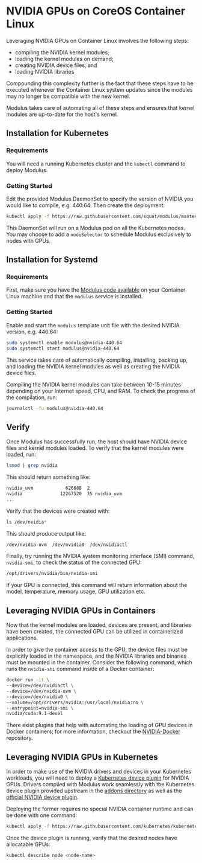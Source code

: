 # NVIDIA GPUs on CoreOS Container Linux
Leveraging NVIDIA GPUs on Container Linux involves the following steps:
* compiling the NVIDIA kernel modules;
* loading the kernel modules on demand;
* creating NVIDIA device files; and
* loading NVIDIA libraries

Compounding this complexity further is the fact that these steps have to be executed whenever the Container Linux system updates since the modules may no longer be compatible with the new kernel.

Modulus takes care of automating all of these steps and ensures that kernel modules are up-to-date for the host's kernel.

## Installation for Kubernetes

### Requirements
You will need a running Kubernetes cluster and the `kubectl` command to deploy Modulus.

### Getting Started
Edit the provided Modulus DaemonSet to specify the version of NVIDIA you would like to compile, e.g. 440.64.
Then create the deployment:
```sh
kubectl apply -f https://raw.githubusercontent.com/squat/modulus/master/nvidia/daemonset.yaml
```

This DaemonSet will run on a Modulus pod on all the Kubernetes nodes.
You may choose to add a `nodeSelector` to schedule Modulus exclusively to nodes with GPUs.

## Installation for Systemd

### Requirements
First, make sure you have the [Modulus code available](https://github.com/squat/modulus#installation) on your Container Linux machine and that the `modulus` service is installed.

### Getting Started
Enable and start the `modulus` template unit file with the desired NVIDIA version, e.g. 440.64:
```sh
sudo systemctl enable modulus@nvidia-440.64
sudo systemctl start modulus@nvidia-440.64
```

This service takes care of automatically compiling, installing, backing up, and loading the NVIDIA kernel modules as well as creating the NVIDIA device files.

Compiling the NVIDIA kernel modules can take between 10-15 minutes depending on your Internet speed, CPU, and RAM. To check the progress of the compilation, run:
```sh
journalctl -fu modulus@nvidia-440.64
```

## Verify
Once Modulus has successfully run, the host should have NVIDIA device files and kernel modules loaded. To verify that the kernel modules were loaded, run:
```sh
lsmod | grep nvidia
```

This should return something like:
```sh
nvidia_uvm            626688  2
nvidia              12267520  35 nvidia_uvm
...
```

Verify that the devices were created with:
```sh
ls /dev/nvidia*
```

This should produce output like:
```sh
/dev/nvidia-uvm  /dev/nvidia0  /dev/nvidiactl
```

Finally, try running the NVIDIA system monitoring interface (SMI) command, `nvidia-smi`, to check the status of the connected GPU:
```sh
/opt/drivers/nvidia/bin/nvidia-smi
```

If your GPU is connected, this command will return information about the model, temperature, memory usage, GPU utilization etc.

## Leveraging NVIDIA GPUs in Containers
Now that the kernel modules are loaded, devices are present, and libraries have been created, the connected GPU can be utilized in containerized applications.

In order to give the container access to the GPU, the device files must be explicitly loaded in the namespace, and the NVIDIA libraries and binaries must be mounted in the container. Consider the following command, which runs the `nvidia-smi` command inside of a Docker container:
```sh
docker run -it \
--device=/dev/nvidiactl \
--device=/dev/nvidia-uvm \
--device=/dev/nvidia0 \
--volume=/opt/drivers/nvidia:/usr/local/nvidia:ro \
--entrypoint=nvidia-smi \
nvidia/cuda:9.1-devel
```

There exist plugins that help with automating the loading of GPU devices in Docker containers; for more information, checkout the [NVIDIA-Docker](https://github.com/NVIDIA/nvidia-docker) repository.

## Leveraging NVIDIA GPUs in Kubernetes
In order to make use of the NVIDIA drivers and devices in your Kubernetes workloads, you will need to deploy a [Kubernetes device plugin](https://kubernetes.io/docs/concepts/cluster-administration/device-plugins/) for NVIDIA GPUs.
Drivers compiled with Modulus work seamlessly with the Kubernetes device plugin provided upstream in the [addons directory](https://github.com/kubernetes/kubernetes/blob/master/cluster/addons/device-plugins/nvidia-gpu/daemonset.yaml) as well as the [official NVIDIA device plugin](https://github.com/NVIDIA/k8s-device-plugin).

Deploying the former requires no special NVIDIA container runtime and can be done with one command:
```sh
kubectl apply -f https://raw.githubusercontent.com/kubernetes/kubernetes/master/cluster/addons/device-plugins/nvidia-gpu/daemonset.yaml
```

Once the device plugin is running, verify that the desired nodes have allocatable GPUs:
```sh
kubectl describe node <node-name>
```
